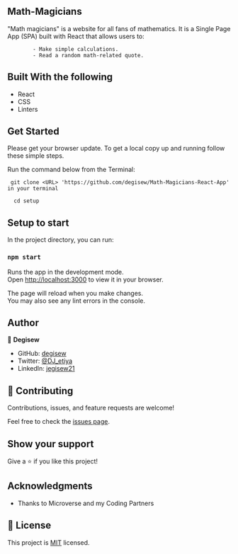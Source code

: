 ## Math-Magicians
"Math magicians" is a website for all fans of mathematics. It is a Single Page App (SPA) built with React that allows users to:

            - Make simple calculations.
            - Read a random math-related quote.

## Built With the following

- React
- CSS
- Linters

## Get Started

Please get your browser update.
To get a local copy up and running follow these simple steps.

Run the command below from the Terminal:

     git clone <URL> 'https://github.com/degisew/Math-Magicians-React-App' in your terminal
      
      cd setup

## Setup to start

In the project directory, you can run:
### `npm start`

Runs the app in the development mode.\
Open [http://localhost:3000](http://localhost:3000) to view it in your browser.

The page will reload when you make changes.\
You may also see any lint errors in the console.

## Author

👤 **Degisew**
- GitHub: [degisew](https://github.com/degisew)
- Twitter: [@DJ_etiya](https://twitter.com/Degisew-mengist)
- LinkedIn: [jegisew21](https://www.linkedin.com/in/degisew-mengist-003298802)

## 🤝 Contributing

Contributions, issues, and feature requests are welcome!

Feel free to check the [issues page](https://github.com/degisew/Math-Magicians-React-App/issues).

## Show your support

Give a ⭐ if you like this project!

## Acknowledgments

- Thanks to Microverse and my Coding Partners

## 📝 License

This project is [MIT](./MIT.md) licensed.